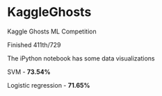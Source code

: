 # KaggleGhosts
Kaggle Ghosts ML Competition 

Finished 411th/729

The iPython notebook has some data visualizations

SVM - **73.54%** 

Logistic regression - **71.65%** 
